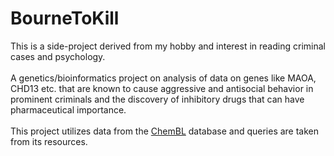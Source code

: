 # BourneToKill
This is a side-project derived from my hobby and interest in reading criminal cases and psychology.<br><br>A genetics/bioinformatics project on analysis of data on genes like MAOA, CHD13 etc. that are known to cause aggressive and antisocial behavior in prominent criminals and the discovery of inhibitory drugs that can have pharmaceutical importance. <br><br>
This project utilizes data from the [ChemBL](https://www.ebi.ac.uk/chembl/) database and queries are taken from its resources.
